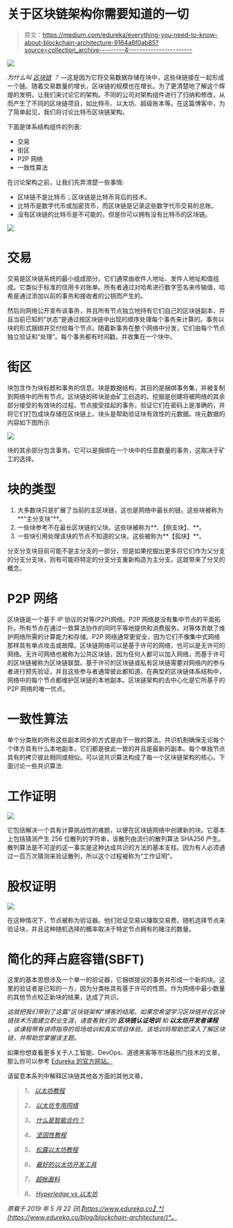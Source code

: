 # 关于区块链架构你需要知道的一切

> 原文：<https://medium.com/edureka/everything-you-need-to-know-about-blockchain-architecture-9164a6f0ab85?source=collection_archive---------4----------------------->

![](img/07dbc193ff29a862fe258f6c76de3318.png)

*为什么叫* [*区块链*](https://www.edureka.co/blog/how-blockchain-works/) *？* —这是因为它将交易数据存储在块中，这些块链接在一起形成一个链。随着交易数量的增长，区块链的规模也在增长。为了更清楚地了解这个辉煌的发明，让我们来讨论它的架构。不同的公司对架构组件进行了归纳和修改，从而产生了不同的区块链项目，如比特币、以太坊、超级账本等。在这篇博客中，为了简单起见，我们将讨论比特币区块链架构。

下面是体系结构组件的列表:

*   交易
*   街区
*   P2P 网络
*   一致性算法

在讨论架构之前，让我们先弄清楚一些事情:

*   区块链不是比特币；区块链是比特币背后的技术。
*   比特币是数字代币或加密货币，而区块链是记录这些数字代币交易的总账。
*   没有区块链的比特币是不可能的，但是你可以拥有没有比特币的区块链。

![](img/7b45760e8ccb94179be0a8a23ff7804f.png)

# 交易

交易是区块链系统的最小组成部分。它们通常由收件人地址、发件人地址和值组成。它类似于标准的信用卡对账单。所有者通过对哈希进行数字签名来传输值，哈希是通过添加以前的事务和接收者的公钥而产生的。

然后向网络公开宣布该事务，并且所有节点独立地持有它们自己的区块链副本，并且当前已知的“状态”是通过按区块链中出现的顺序处理每个事务来计算的。事务以块的形式捆绑并交付给每个节点。随着新事务在整个网络中分发，它们由每个节点独立验证和“处理”。每个事务都有时间戳，并收集在一个块中。

# 街区

块包含作为块标题和事务的信息。块是数据结构，其目的是捆绑事务集，并被复制到网络中的所有节点。区块链的砖块是由矿工创造的。挖掘是创建将被网络的其余部分接受的有效块的过程。节点接受挂起的事务，验证它们在密码上是准确的，并将它们打包成块存储在区块链上。块头是帮助验证块有效性的元数据。块元数据的内容如下图所示

![](img/9e20f850c2a8f9512d51e12d87fe6c3c.png)

块的其余部分包含事务。它可以是捆绑在一个块中的任意数量的事务，这取决于矿工的选择。

# 块的类型

1.  大多数块只是扩展了当前的主区块链，这也是网络中最长的链。这些块被称为**“主分支块”**。
2.  一些块参考不在最长区块链的父块。这些块被称为**、【侧支块】、**。
3.  一些块引用处理该块的节点不知道的父块。这些被称为**【孤块】**。

分支分支块目前可能不是主分支的一部分，但是如果挖掘出更多将它们作为父分支的分支分支块，则有可能将特定的分支分支重新构造为主分支。这就带来了分叉的概念。

# P2P 网络

区块链是一个基于 IP 协议的对等(P2P)网络。P2P 网络是没有集中节点的平面拓扑。所有节点在通过一致算法协作的同时平等地提供和消费服务。对等体贡献了维护网络所需的计算能力和存储。P2P 网络通常更安全，因为它们不像集中式网络那样具有单点攻击或故障。区块链网络可以是基于许可的网络，也可以是无许可的网络。无许可网络也被称为公共区块链，因为任何人都可以加入网络，而基于许可的区块链被称为区块链联盟。基于许可的区块链或私有区块链需要对网络内的参与者进行预先验证，并且这些参与者通常彼此都知道。在典型的区块链体系结构中，网络中的每个节点都维护区块链的本地副本。区块链架构的去中心化是它所基于的 P2P 网络的唯一优点。

# 一致性算法

单个分类账的所有这些副本同步的方式是由于一致的算法。共识机制确保无论每个个体方具有什么本地副本，它们都是彼此一致的并且是最新的副本。每个单独节点具有的拷贝彼此相同或相似。可以说共识算法构成了每一个区块链架构的核心。下面讨论一些共识算法:

# 工作证明

![](img/6ff158063bb29946ef5a13f1edcc4559.png)

它包括解决一个具有计算挑战性的难题，以便在区块链网络中创建新的块。它基本上包括猜测产生 256 位散列的字符串，该散列由流行的散列算法 SHA256 产生。散列算法是不可逆的这一事实是这种达成共识的方法的基本支柱。因为有人必须通过一百万次猜测来验证散列，所以这个过程被称为“工作证明”。

# 股权证明

![](img/2d0f4a3956b6675bf61e33e60910873a.png)

在这种情况下，节点被称为验证器。他们验证交易以赚取交易费。随机选择节点来验证块，并且这种随机选择的概率取决于特定节点拥有的赌注的数量。

# 简化的拜占庭容错(SBFT)

这里的基本思想涉及一个单一的验证器，它捆绑提议的事务并形成一个新的块。这里的验证者是已知的一方，因为分类帐具有基于许可的性质。作为网络中最小数量的其他节点校正新块的结果，达成了共识。

*这就把我们带到了这篇“区块链架构”博客的结尾。如果您希望学习区块链并在区块链技术方面建立职业生涯，请查看我们的* ***区块链认证培训*** *和* ***以太坊开发者课程*** *，该课程带有讲师指导的现场培训和真实项目体验。该培训将帮助您深入了解区块链，并帮助您掌握该主题。*

如果你想查看更多关于人工智能、DevOps、道德黑客等市场最热门技术的文章，那么你可以参考 [Edureka 的官方网站。](https://www.edureka.co/blog/?utm_source=medium&utm_medium=content-link&utm_campaign=blockchain-architecture)

请留意本系列中解释区块链其他各方面的其他文章。

> *1。* [*以太坊教程*](/edureka/ethereum-tutorial-with-smart-contracts-db7f80175646)
> 
> *2。* [*以太坊专用网络*](/edureka/ethereum-private-network-tutorial-22ef4119e4c3)
> 
> *3。* [*什么是智能合约？*](/edureka/smart-contracts-301d39565b76)
> 
> *4。* [*坚固性教程*](/edureka/solidity-tutorial-ca49906bdd47)
> 
> *5。* [*松露以太坊教程*](/edureka/developing-ethereum-dapps-with-truffle-7533289c8b2)
> 
> *6。* [*最好的以太坊开发工具*](/edureka/ethereum-development-tools-7175503a1ac7)
> 
> *7。* [*超帐面料*](/edureka/hyperledger-fabric-184667460-edc184667460)
> 
> *8。* [*Hyperledge vs 以太坊*](/edureka/hyperledger-vs-ethereum-bdc868e10817)

*原载于 2019 年 5 月 22 日*[*【https://www.edureka.co】*](https://www.edureka.co/blog/blockchain-architecture/)*。*